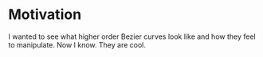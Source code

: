# Motivation

I wanted to see what higher order Bezier curves look like and how they feel to manipulate. Now I know. They are cool.
